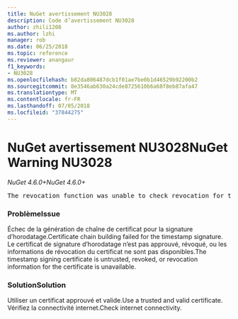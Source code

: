 ```yaml
---
title: NuGet avertissement NU3028
description: Code d’avertissement NU3028
author: zhili1208
ms.author: lzhi
manager: rob
ms.date: 06/25/2018
ms.topic: reference
ms.reviewer: anangaur
f1_keywords:
- NU3028
ms.openlocfilehash: b82da806487dcb1f01ae7be0b1d46529b92200b2
ms.sourcegitcommit: 8e3546ab630a24cde8725610b6a68f8eb87afa47
ms.translationtype: MT
ms.contentlocale: fr-FR
ms.lasthandoff: 07/05/2018
ms.locfileid: "37844275"
---
```

# <a name="nuget-warning-nu3028"></a><span data-ttu-id="3c65c-103">NuGet avertissement NU3028</span><span class="sxs-lookup"><span data-stu-id="3c65c-103">NuGet Warning NU3028</span></span>

<span data-ttu-id="3c65c-104">*NuGet 4.6.0+*</span><span class="sxs-lookup"><span data-stu-id="3c65c-104">*NuGet 4.6.0+*</span></span>

<pre>The revocation function was unable to check revocation for the certificate.</pre>

### <a name="issue"></a><span data-ttu-id="3c65c-105">Problème</span><span class="sxs-lookup"><span data-stu-id="3c65c-105">Issue</span></span>
<span data-ttu-id="3c65c-106">Échec de la génération de chaîne de certificat pour la signature d’horodatage.</span><span class="sxs-lookup"><span data-stu-id="3c65c-106">Certificate chain building failed for the timestamp signature.</span></span> <span data-ttu-id="3c65c-107">Le certificat de signature d’horodatage n’est pas approuvé, révoqué, ou les informations de révocation du certificat ne sont pas disponibles.</span><span class="sxs-lookup"><span data-stu-id="3c65c-107">The timestamp signing certificate is untrusted, revoked, or revocation information for the certificate is unavailable.</span></span>

### <a name="solution"></a><span data-ttu-id="3c65c-108">Solution</span><span class="sxs-lookup"><span data-stu-id="3c65c-108">Solution</span></span>
<span data-ttu-id="3c65c-109">Utiliser un certificat approuvé et valide.</span><span class="sxs-lookup"><span data-stu-id="3c65c-109">Use a trusted and valid certificate.</span></span> <span data-ttu-id="3c65c-110">Vérifiez la connectivité internet.</span><span class="sxs-lookup"><span data-stu-id="3c65c-110">Check internet connectivity.</span></span>